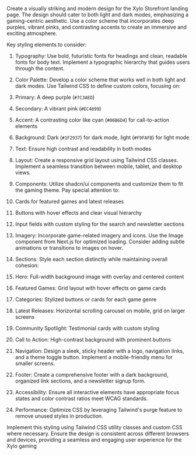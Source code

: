 Create a visually striking and modern design for the Xylo Storefront landing page. The design should cater to both light and dark modes, emphasizing a gaming-centric aesthetic. Use a color scheme that incorporates deep purples, vibrant pinks, and contrasting accents to create an immersive and exciting atmosphere.

Key styling elements to consider:

1. Typography: Use bold, futuristic fonts for headings and clean, readable fonts for body text. Implement a typographic hierarchy that guides users through the content.
2. Color Palette: Develop a color scheme that works well in both light and dark modes. Use Tailwind CSS to define custom colors, focusing on:

1. Primary: A deep purple (`#7C3AED`)
2. Secondary: A vibrant pink (`#EC4899`)
3. Accent: A contrasting color like cyan (`#06B6D4`) for call-to-action elements
4. Background: Dark (`#1F2937`) for dark mode, light (`#F9FAFB`) for light mode
5. Text: Ensure high contrast and readability in both modes



3. Layout: Create a responsive grid layout using Tailwind CSS classes. Implement a seamless transition between mobile, tablet, and desktop views.
4. Components: Utilize shadcn/ui components and customize them to fit the gaming theme. Pay special attention to:

1. Cards for featured games and latest releases
2. Buttons with hover effects and clear visual hierarchy
3. Input fields with custom styling for the search and newsletter sections



5. Imagery: Incorporate game-related imagery and icons. Use the Image component from Next.js for optimized loading. Consider adding subtle animations or transitions to images on hover.
6. Sections: Style each section distinctly while maintaining overall cohesion:

1. Hero: Full-width background image with overlay and centered content
2. Featured Games: Grid layout with hover effects on game cards
3. Categories: Stylized buttons or cards for each game genre
4. Latest Releases: Horizontal scrolling carousel on mobile, grid on larger screens
5. Community Spotlight: Testimonial cards with custom styling
6. Call to Action: High-contrast background with prominent buttons



7. Navigation: Design a sleek, sticky header with a logo, navigation links, and a theme toggle button. Implement a mobile-friendly menu for smaller screens.
8. Footer: Create a comprehensive footer with a dark background, organized link sections, and a newsletter signup form.
9. Accessibility: Ensure all interactive elements have appropriate focus states and color contrast ratios meet WCAG standards.
10. Performance: Optimize CSS by leveraging Tailwind's purge feature to remove unused styles in production.


Implement this styling using Tailwind CSS utility classes and custom CSS where necessary. Ensure the design is consistent across different browsers and devices, providing a seamless and engaging user experience for the Xylo gaming